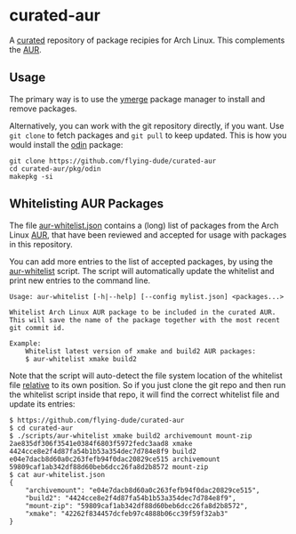 # curated-aur

A [curated](https://www.reddit.com/r/archlinux/comments/v97zei/launching_a_curated_aur_hosted_on_github/) repository of package recipies for Arch Linux. This complements the [AUR](https://wiki.archlinux.org/title/Arch_User_Repository).

## Usage

The primary way is to use the [ymerge](https://github.com/flying-dude/ymerge) package manager to install and remove packages.

Alternatively, you can work with the git repository directly, if you want. Use `git clone` to fetch packages and `git pull` to keep updated.
This is how you would install the [odin](https://github.com/flying-dude/curated-aur/tree/main/pkg/odin) package:

```
git clone https://github.com/flying-dude/curated-aur
cd curated-aur/pkg/odin
makepkg -si
```

## Whitelisting AUR Packages

The file
[aur-whitelist.json](https://github.com/flying-dude/curated-aur/tree/main/aur-whitelist.json)
contains a (long) list of packages from the Arch Linux
[AUR](https://wiki.archlinux.org/title/Arch_User_Repository),
that have been reviewed and accepted for usage with packages in this repository.

You can add more entries to the list of accepted packages, by using the
[aur-whitelist](https://github.com/flying-dude/curated-aur/tree/main/scripts/aur-whitelist)
script.
The script will automatically update the whitelist and print new entries to the command line.

```
Usage: aur-whitelist [-h|--help] [--config mylist.json] <packages...>

Whitelist Arch Linux AUR package to be included in the curated AUR.
This will save the name of the package together with the most recent git commit id.

Example:
    Whitelist latest version of xmake and build2 AUR packages:
    $ aur-whitelist xmake build2
```

Note that the script will auto-detect the file system location of the whitelist file
[relative](https://github.com/flying-dude/curated-aur/blob/cfe3f9a10e468c90f23317de7a4390abfd083ab8/scripts/aur-whitelist#L33)
to its own position.
So if you just clone the git repo and then run the whitelist script inside that repo, it will find the correct whitelist file and update its entries:

```
$ https://github.com/flying-dude/curated-aur
$ cd curated-aur
$ ./scripts/aur-whitelist xmake build2 archivemount mount-zip
2ae835df306f3541e0384f6803f5972fedc3aad8 xmake
4424cce8e2f4d87fa54b1b53a354dec7d784e8f9 build2
e04e7dacb8d60a0c263fefb94f0dac20829ce515 archivemount
59809caf1ab342df88d60beb6dcc26fa8d2b8572 mount-zip
$ cat aur-whitelist.json
{
    "archivemount": "e04e7dacb8d60a0c263fefb94f0dac20829ce515",
    "build2": "4424cce8e2f4d87fa54b1b53a354dec7d784e8f9",
    "mount-zip": "59809caf1ab342df88d60beb6dcc26fa8d2b8572",
    "xmake": "42262f834457dcfeb97c4888b06cc39f59f32ab3"
}
```

